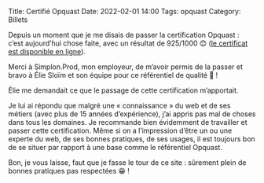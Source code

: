 Title: Certifié Opquast
Date: 2022-02-01 14:00
Tags: opquast
Category: Billets

Depuis un moment que je me disais de passer la certification Opquast : c’est aujourd’hui chose faite, avec un résultat de 925/1000 😊 ([le certificat est disponible en ligne](https://directory.opquast.com/fr/certificat/EMPZFD/)).

Merci à Simplon.Prod, mon employeur, de m’avoir permis de la passer et bravo à Élie Sloïm et son équipe pour ce référentiel de qualité 💪 !

Élie me demandait ce que le passage de cette certification m’apportait.

Je lui ai répondu que malgré une « connaissance » du web et de ses métiers (avec plus de 15 années d’expérience), j’ai appris pas mal de choses dans tous les domaines. Je recommande bien évidemment de travailler et passer cette certification. Même si on a l’impression d’être un ou une experte du web, de ses bonnes pratiques, de ses usages, il est toujours bon de se situer par rapport à une base comme le référentiel Opquast.

Bon, je vous laisse, faut que je fasse le tour de ce site : sûrement plein de bonnes pratiques pas respectées 😁 !
